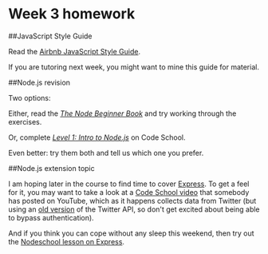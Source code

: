 # Week 3 homework

##JavaScript Style Guide

Read the [Airbnb JavaScript Style Guide](https://github.com/airbnb/javascript). 

If you are tutoring next week, you might want to mine this guide for material.

##Node.js revision

Two options:

Either, read the [*The Node Beginner Book*](http://www.nodebeginner.org/) and try working through the exercises.

Or, complete [*Level 1: Intro to Node.js*](http://node.codeschool.com/levels/1/) on Code School.

Even better: try them both and tell us which one you prefer.

##Node.js extension topic

I am hoping later in the course to find time to cover [Express](http://expressjs.com/). To get a feel for it, you may want to take a look at a [Code School video](http://youtu.be/WkJyEBz0PTY) that somebody has posted on YouTube, which as it happens collects data from Twitter (but using an [old version](https://api.twitter.com/1/) of the Twitter API, so don't get excited about being able to bypass authentication).  

And if you think you can cope without any sleep this weekend, then try out the [Nodeschool lesson on Express](http://nodeschool.io/#expressworks).